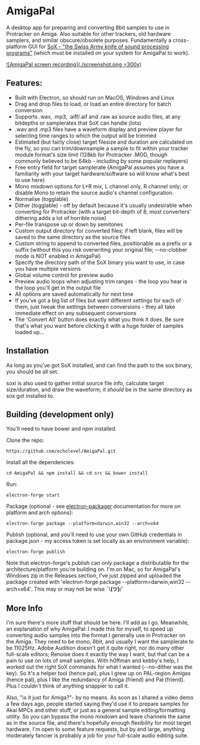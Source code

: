 # AmigaPal

A desktop app for preparing and converting 8bit samples to use in Protracker on Amiga. Also suitable for other trackers, old hardware
samplers, and similar obscure/obsolete purposes. Fundamentally a cross-platform GUI for [SoX - "the Swiss Army knife of sound processing programs"](http://sox.sourceforge.net/)
(which must be installed on your system for AmigaPal to work).


[![AmigaPal screen recording](./screenshot.png =300x)](https://www.instagram.com/p/BUA2GN1Aot4/)

Features:
---------

* Built with Electron, so should run on MacOS, Windows and Linux
* Drag and drop files to load, or load an entire directory for batch conversion
* Supports .wav, .mp3, .aiff/.aif and .raw as source audio files, at any bitdepths or samplerates that SoX can handle (lots)
* .wav and .mp3 files have a waveform display and preview player for selecting time ranges to which the output will be trimmed
* Estimated (but fairly close) target filesize and duration are calculated on the fly, so you can trim/downsample a sample to fit within your tracker module format's size limit (128kb for Protracker .MOD, though commonly believed to be 64kb - including by some popular replayers)
* Free entry field for target samplerate (AmigaPal assumes you have a familiarity with your target hardware/software so will know what's best to use here)
* Mono mixdown options for L+R mix, L channel only, R channel only; or disable Mono to retain the source audio's channel configuration.
* Normalise (togglable)
* Dither (togglable) - off by default because it's usually undesirable when converting for Protracker (with a target bit-depth of 8, most converters' dithering adds a lot of horrible noise)
* Per-file transpose up or down by semitones
* Custom output directory for converted files; if left blank, files will be saved to the same directory as the source files
* Custom string to append to converted files, positionable as a prefix or a suffix (without this you risk overwriting your original file; --no-clobber mode is NOT enabled in AmigaPal)
* Specify the directory path of the SoX binary you want to use, in case you have multiple versions
* Global volume control for preview audio
* Preview audio loops when adjusting trim ranges - the loop you hear is the loop you'll get in the output file
* All options are saved automatically for next time
* If you've got a big list of files but want different settings for each of them, just tweak the settings between conversions - they all take immediate effect on any subsequent conversions
* The 'Convert All' button does exactly what you think it does. Be sure that's what you want before clicking it with a huge folder of samples loaded up...


Installation
------------

As long as you've got SoX installed, and can find the path to the sox binary, you should be all set.

soxi is also used to gather initial source file info, calculate target size/duration, and draw the waveform; it *should* be in the same directory as sox got installed to.


Building (development only)
---------------------------

You'll need to have bower and npm installed.

Clone the repo:

`
https://github.com/echolevel/AmigaPal.git
`

Install all the dependencies:

`
cd AmigaPal && npm install && cd src && bower install
`

Run:

`
electron-forge start
`

Package (optional - see [electron-packager](https://github.com/electron-userland/electron-packager) documentation for more on platform and arch options):

`
electron-forge package --platform=darwin,win32 --arch=x64
`

Publish (optional, and you'll need to use your own GitHub credentials in package.json - my access token is set locally as an environment variable):

`
electron-forge publish
`

Note that electron-forge's publish can only package a distributable for the architecture/platform you're building on. I'm on Mac, so for AmigaPal's Windows zip in the Releases section, I've just zipped and uploaded the package created with 'electron-forge package --platform=darwin,win32 --arch=x64'. This may or may not be wise ¯\\__(ツ)__/¯



More Info
---------

I'm sure there's more stuff that should be here. I'll add as I go. Meanwhile, an explanation of why AmigaPal: I made this for myself, to speed up converting audio samples into the format
I generally use in Protracker on the Amiga. They need to be mono, 8bit, and usually I want the samplerate to be 11025Hz. Adobe Audition doesn't get it quite right,
nor do many other full-scale editors; Renoise does it exactly the way I want, but that can be a pain to use on lots of small samples. With h0ffman and kebby's help,
I worked out the right SoX commands for what I wanted (--no-dither was the key).
So it's a helper tool (hence pal), plus I grew up on PAL-region Amigas (hence pal), plus I like the redundancy of Amiga (friend) and Pal (friend).
Plus I couldn't think of anything snappier to call it.

Also, "is it just for Amiga?"- by no means. As soon as I shared a video demo a few days ago, people started saying they'd use it to
prepare samples for Akai MPCs and other stuff, or just as a general sample editing/formatting utility. So you can bypass
the mono mixdown and leave channels the same as in the source file, and there's hopefully enough flexibility for most target hardware. I'm
open to some feature requests, but by and large, anything moderately fancier is probably a job for your full-scale audio editing suite.
